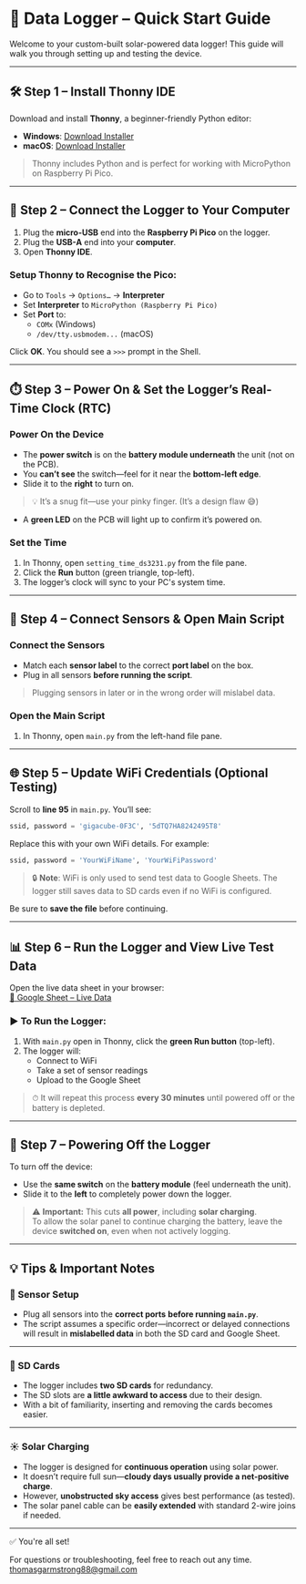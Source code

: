 # 🌿  Data Logger – Quick Start Guide

Welcome to your custom-built solar-powered data logger! This guide will walk you through setting up and testing the device.

---

## 🛠 Step 1 – Install Thonny IDE

Download and install **Thonny**, a beginner-friendly Python editor:

- **Windows**: [Download Installer](https://thonny.org)
- **macOS**: [Download Installer](https://thonny.org)

> Thonny includes Python and is perfect for working with MicroPython on Raspberry Pi Pico.

---

## 🔌 Step 2 – Connect the Logger to Your Computer

1. Plug the **micro-USB** end into the **Raspberry Pi Pico** on the logger.
2. Plug the **USB-A** end into your **computer**.
3. Open **Thonny IDE**.

### Setup Thonny to Recognise the Pico:

- Go to `Tools` → `Options…` → **Interpreter**
- Set **Interpreter** to `MicroPython (Raspberry Pi Pico)`
- Set **Port** to:
  - `COMx` (Windows)
  - `/dev/tty.usbmodem...` (macOS)

Click **OK**. You should see a `>>>` prompt in the Shell.

---

## ⏱️ Step 3 – Power On & Set the Logger’s Real-Time Clock (RTC)

### Power On the Device

- The **power switch** is on the **battery module underneath** the unit (not on the PCB).
- You **can’t see** the switch—feel for it near the **bottom-left edge**.
- Slide it to the **right** to turn on.

> 💡 It’s a snug fit—use your pinky finger. (It’s a design flaw 😅)

- A **green LED** on the PCB will light up to confirm it’s powered on.

### Set the Time

1. In Thonny, open `setting_time_ds3231.py` from the file pane.
2. Click the **Run** button (green triangle, top-left).
3. The logger’s clock will sync to your PC's system time.

---

## 🌱 Step 4 – Connect Sensors & Open Main Script

### Connect the Sensors

- Match each **sensor label** to the correct **port label** on the box.
- Plug in all sensors **before running the script**.

> Plugging sensors in later or in the wrong order will mislabel data.

### Open the Main Script

1. In Thonny, open `main.py` from the left-hand file pane.

---
## 🌐 Step 5 – Update WiFi Credentials (Optional Testing)

Scroll to **line 95** in `main.py`. You’ll see:

```python
ssid, password = 'gigacube-0F3C', '5dTQ7HA8242495T8'
```

Replace this with your own WiFi details. For example:

```python
ssid, password = 'YourWiFiName', 'YourWiFiPassword'
```

> 🔒 **Note**: WiFi is only used to send test data to Google Sheets. The logger still saves data to SD cards even if no WiFi is configured.

Be sure to **save the file** before continuing.

---

## 📊 Step 6 – Run the Logger and View Live Test Data

Open the live data sheet in your browser:  
[📄 Google Sheet – Live Data](https://docs.google.com/spreadsheets/d/1Fp3gE0CN5dDJawXwoVpkiC7PFwAjhU7pCCHq3XwCfAo/edit?usp=sharing)

### ▶️ To Run the Logger:

1. With `main.py` open in Thonny, click the **green Run button** (top-left).
2. The logger will:
   - Connect to WiFi 
   - Take a set of sensor readings
   - Upload to the Google Sheet

> ⏱ It will repeat this process **every 30 minutes** until powered off or the battery is depleted.

---

## 📴 Step 7 – Powering Off the Logger

To turn off the device:

- Use the **same switch** on the **battery module** (feel underneath the unit).
- Slide it to the **left** to completely power down the logger.

> ⚠️ **Important:** This cuts **all power**, including **solar charging**.  
> To allow the solar panel to continue charging the battery, leave the device **switched on**, even when not actively logging.

---

## 💡 Tips & Important Notes

### 🔌 Sensor Setup

- Plug all sensors into the **correct ports** **before running `main.py`**.
- The script assumes a specific order—incorrect or delayed connections will result in **mislabelled data** in both the SD card and Google Sheet.

---

### 💾 SD Cards

- The logger includes **two SD cards** for redundancy.
- The SD slots are **a little awkward to access** due to their design.
- With a bit of familiarity, inserting and removing the cards becomes easier.

---

### ☀️ Solar Charging

- The logger is designed for **continuous operation** using solar power.
- It doesn’t require full sun—**cloudy days usually provide a net-positive charge**.
- However, **unobstructed sky access** gives best performance (as tested).
- The solar panel cable can be **easily extended** with standard 2-wire joins if needed.

---

✅ You're all set!

For questions or troubleshooting, feel free to reach out any time.
thomasgarmstrong88@gmail.com

